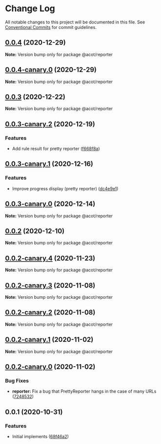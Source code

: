 # Change Log

All notable changes to this project will be documented in this file.
See [Conventional Commits](https://conventionalcommits.org) for commit guidelines.

## [0.0.4](https://github.com/acot-a11y/acot/compare/@acot/reporter@0.0.4-canary.0...@acot/reporter@0.0.4) (2020-12-29)

**Note:** Version bump only for package @acot/reporter

## [0.0.4-canary.0](https://github.com/acot-a11y/acot/compare/@acot/reporter@0.0.3...@acot/reporter@0.0.4-canary.0) (2020-12-29)

**Note:** Version bump only for package @acot/reporter

## [0.0.3](https://github.com/acot-a11y/acot/compare/@acot/reporter@0.0.3-canary.2...@acot/reporter@0.0.3) (2020-12-22)

**Note:** Version bump only for package @acot/reporter

## [0.0.3-canary.2](https://github.com/acot-a11y/acot/compare/@acot/reporter@0.0.3-canary.1...@acot/reporter@0.0.3-canary.2) (2020-12-19)

### Features

- Add rule result for pretty reporter ([f668f8a](https://github.com/acot-a11y/acot/commit/f668f8a56e730ea31ece53f23d7fd2629e456211))

## [0.0.3-canary.1](https://github.com/acot-a11y/acot/compare/@acot/reporter@0.0.3-canary.0...@acot/reporter@0.0.3-canary.1) (2020-12-16)

### Features

- Improve progress display (pretty reporter) ([dc4e9e1](https://github.com/acot-a11y/acot/commit/dc4e9e1655408a499619a690798e06ef439844be))

## [0.0.3-canary.0](https://github.com/acot-a11y/acot/compare/@acot/reporter@0.0.2...@acot/reporter@0.0.3-canary.0) (2020-12-14)

**Note:** Version bump only for package @acot/reporter

## [0.0.2](https://github.com/acot-a11y/acot/compare/@acot/reporter@0.0.2-canary.4...@acot/reporter@0.0.2) (2020-12-10)

**Note:** Version bump only for package @acot/reporter

## [0.0.2-canary.4](https://github.com/acot-a11y/acot/compare/@acot/reporter@0.0.2-canary.3...@acot/reporter@0.0.2-canary.4) (2020-11-23)

**Note:** Version bump only for package @acot/reporter

## [0.0.2-canary.3](https://github.com/acot-a11y/acot/compare/@acot/reporter@0.0.2-canary.2...@acot/reporter@0.0.2-canary.3) (2020-11-08)

**Note:** Version bump only for package @acot/reporter

## [0.0.2-canary.2](https://github.com/acot-a11y/acot/compare/@acot/reporter@0.0.2-canary.1...@acot/reporter@0.0.2-canary.2) (2020-11-08)

**Note:** Version bump only for package @acot/reporter

## [0.0.2-canary.1](https://github.com/acot-a11y/acot/compare/@acot/reporter@0.0.2-canary.0...@acot/reporter@0.0.2-canary.1) (2020-11-02)

**Note:** Version bump only for package @acot/reporter

## [0.0.2-canary.0](https://github.com/acot-a11y/acot/compare/@acot/reporter@0.0.1...@acot/reporter@0.0.2-canary.0) (2020-11-02)

### Bug Fixes

- **reporter:** Fix a bug that PrettyReporter hangs in the case of many URLs ([7248532](https://github.com/acot-a11y/acot/commit/7248532c0380a0483a537c124173f2191027dd54))

## 0.0.1 (2020-10-31)

### Features

- Initial implements ([68f46a2](https://github.com/acot-a11y/acot/commit/68f46a250de7793795678ece40d23d927ddd075c))
